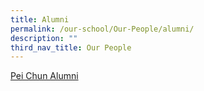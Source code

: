 ```yaml
---
title: Alumni
permalink: /our-school/Our-People/alumni/
description: ""
third_nav_title: Our People
---
```

[Pei Chun Alumni](https://www.peichunalumni.sg/)
